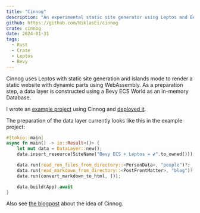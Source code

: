 ```yaml
---
title: "Cinnog"
description: "An experimental static site generator using Leptos and Bevy ECS"
github: https://github.com/NiklasEi/cinnog
crate: cinnog
date: 2024-01-31
tags:
  - Rust
  - Crate
  - Leptos
  - Bevy
---
```


Cinnog uses Leptos with static site generation and islands mode to render a static website with dynamic parts using WebAssembly. As a preparation step, a data layer is constructed using a Bevy ECS World as an in-memory Database.

I wrote an [example project][example-repo] using Cinnog and [deployed it][example-deployed].

The preparation of the data layer currently looks like this in the example project:
```rust
#[tokio::main]
async fn main() -> io::Result<()> {
    let mut data = DataLayer::new();
    data.insert_resource(SiteName("Bevy ECS + Leptos = 💕".to_owned()));

    data.run(read_ron_files_from_directory::<PersonData>, "people")?;
    data.run(read_markdown_from_directory::<PostFrontMatter>, "blog")?;
    data.run(convert_markdown_to_html, ());

    data.build(App).await
}
```

Also see [the blogpost][cinnog-blogpost] about the idea of Cinnog.


[cinnog-blogpost]: /blog/2024/bevy_ecs_as_data_layer_in_leptos_ssg/
[example-repo]: https://github.com/NiklasEi/cinnog_example
[example-deployed]: https://cinnog.netlify.app/
